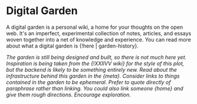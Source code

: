 # Digital Garden

A digital garden is a personal wiki, a home for your thoughts on the open web. It's an imperfect, experimental collection of notes, articles, and essays woven together into a net of knowledge and experience. You can read more about what a digital garden is {!here | garden-history}.

[garden-history]: https://maggieappleton.com/garden-history

*The garden is still being designed and built, so there is not much here yet. Inspiration is being taken from the {!XXIIVV wiki} for the style of this plot, but the backend is likely to be something entirely new. Read about the infrastructure behind this garden in the {meta}. Consider links to things contained in the garden to be ephemeral. Prefer to quote directly of paraphrase rather than linking. You could also link someone {home} and give them rough directions. Encourage exploration.*

[XXIIVV wiki]: https://wiki.xxiivv.com/site/home.html
